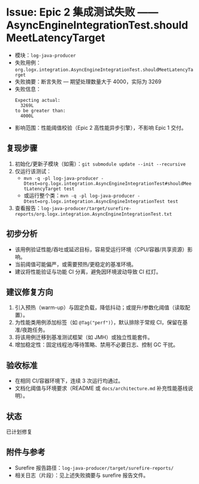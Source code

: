 # Issue: Epic 2 集成测试失败 —— AsyncEngineIntegrationTest.shouldMeetLatencyTarget

- 模块：`log-java-producer`
- 失败用例：`org.logx.integration.AsyncEngineIntegrationTest.shouldMeetLatencyTarget`
- 失败摘要：断言失败 — 期望处理数量大于 4000，实际为 3269
- 失败信息：
  ```
  Expecting actual:
    3269L
  to be greater than:
    4000L
  ```
- 影响范围：性能阈值校验（Epic 2 高性能异步引擎），不影响 Epic 1 交付。

## 复现步骤
1. 初始化/更新子模块（如需）：`git submodule update --init --recursive`
2. 仅运行该测试：
   - `mvn -q -pl log-java-producer -Dtest=org.logx.integration.AsyncEngineIntegrationTest#shouldMeetLatencyTarget test`
   - 或运行整个类：`mvn -q -pl log-java-producer -Dtest=org.logx.integration.AsyncEngineIntegrationTest test`
3. 查看报告：`log-java-producer/target/surefire-reports/org.logx.integration.AsyncEngineIntegrationTest.txt`

## 初步分析
- 该用例验证性能/吞吐或延迟目标，容易受运行环境（CPU/容器/共享资源）影响。
- 当前阈值可能偏严，或需要预热/更稳定的基准环境。
- 建议将性能验证与功能 CI 分离，避免因环境波动导致 CI 红灯。

## 建议修复方向
1. 引入预热（warm-up）与固定负载，降低抖动；或提升/参数化阈值（读取配置）。
2. 为性能类用例添加标签（如 `@Tag("perf")`），默认排除于常规 CI，保留在基准/夜跑任务。
3. 将该用例迁移到基准测试框架（如 JMH）或独立性能套件。
4. 增加稳定性：固定线程池/等待策略、禁用不必要日志、控制 GC 干扰。

## 验收标准
- 在相同 CI/容器环境下，连续 3 次运行均通过。
- 文档化阈值与环境要求（README 或 `docs/architecture.md` 补充性能基线说明）。

## 状态
已计划修复

## 附件与参考
- Surefire 报告路径：`log-java-producer/target/surefire-reports/`
- 相关日志（片段）：见上述失败摘要与 surefire 报告文件。